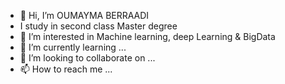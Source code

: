 - 👋 Hi, I’m OUMAYMA BERRAADI
- I study in second class Master degree
- 👀 I’m interested in Machine learning, deep Learning & BigData 
- 🌱 I’m currently learning ...
- 💞️ I’m looking to collaborate on ...
- 📫 How to reach me ...

<!---
OmiOmita/OmiOmita is a ✨ special ✨ repository because its `README.md` (this file) appears on your GitHub profile.
You can click the Preview link to take a look at your changes.
--->
